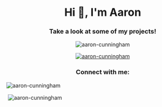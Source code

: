 <h1 align="center">Hi 👋, I'm Aaron</h1>
<h3 align="center">Take a look at some of my projects!</h3>

<p align="center"> <img src="https://komarev.com/ghpvc/?username=aaron-cunningham&label=Profile%20views&color=0e75b6&style=flat" alt="aaron-cunningham" /> </p>

<p align="center"> <a href="https://github.com/ryo-ma/github-profile-trophy"><img src="https://github-profile-trophy.vercel.app/?username=aaron-cunningham" alt="aaron-cunningham" /></a> </p>

<h3 align="center">Connect with me:</h3>
<p align="center">
</p>

<p><img align="center" src="https://github-readme-stats.vercel.app/api/top-langs?username=aaron-cunningham&show_icons=true&locale=en&layout=compact" alt="aaron-cunningham" /></p>

<p>&nbsp;<img align="center" src="https://github-readme-stats.vercel.app/api?username=aaron-cunningham&show_icons=true&locale=en" alt="aaron-cunningham" /></p>
